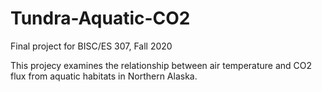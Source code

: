 # Tundra-Aquatic-CO2
Final project for BISC/ES 307, Fall 2020

This projecy examines the relationship between air temperature and CO2 flux from aquatic habitats in Northern Alaska.